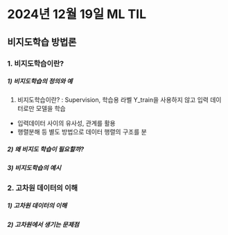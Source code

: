# 2024년 12월 19일 ML TIL

## 비지도학습 방법론

### 1. 비지도학습이란?

##### 1) 비지도학습의 정의와 예

1. 비지도학습이란?
 : Supervision, 학습용 라벨 Y_train을 사용하지 않고 입력 데이터로만 모델을 학습
  - 입력데이터 사이의 유사성, 관계를 활용
  - 행렬분해 등 별도 방법으로 데이터 행렬의 구조를 분

##### 2) 왜 비지도 학습이 필요할까?

##### 3) 비지도학습의 예시

### 2. 고차원 데이터의 이해

##### 1) 고차원 데이터의 이해

##### 2) 고차원에서 생기는 문제점
